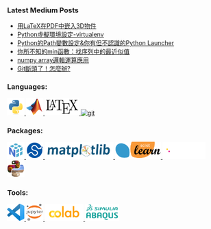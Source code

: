 

<!-- 
**WyattHo/WyattHo** is a ✨ _special_ ✨ repository because its `README.md` (this file) appears on your GitHub profile.

Here are some ideas to get you started:

- 🔭 I’m currently working on ...
- 🌱 I’m currently learning ...
- 👯 I’m looking to collaborate on ...
- 🤔 I’m looking for help with ...
- 💬 Ask me about ...
- 📫 How to reach me: ...
- 😄 Pronouns: ...
- ⚡ Fun fact: ...

 -->
 
 <h3 >Latest Medium Posts</h3>

<!-- BLOG-POST-LIST:START -->
- [用LaTeX在PDF中嵌入3D物件](https://wyatthoho.medium.com/%E7%94%A8latex%E5%9C%A8pdf%E4%B8%AD%E5%B5%8C%E5%85%A53d%E7%89%A9%E4%BB%B6-fa35a90aab41?source=rss-1aa7afdfe5e------2)
- [Python虛擬環境設定-virtualenv](https://wyatthoho.medium.com/python-%E8%99%9B%E6%93%AC%E7%92%B0%E5%A2%83%E8%A8%AD%E5%AE%9A-virtualenv-9d269c605798?source=rss-1aa7afdfe5e------2)
- [Python的Path變數設定&amp;你有但不認識的Python Launcher](https://wyatthoho.medium.com/python%E7%9A%84path%E8%AE%8A%E6%95%B8%E8%A8%AD%E5%AE%9A%E5%8F%8A%E5%9F%B7%E8%A1%8C%E4%B8%8D%E5%90%8C%E7%89%88%E6%9C%ACpython%E7%9A%84%E6%96%B9%E6%B3%95-8633c4d77b3c?source=rss-1aa7afdfe5e------2)
- [你所不知的min函數：找序列中的最近似值](https://wyatthoho.medium.com/%E4%BD%A0%E6%89%80%E4%B8%8D%E7%9F%A5%E7%9A%84min%E5%87%BD%E6%95%B8-%E6%89%BE%E5%BA%8F%E5%88%97%E4%B8%AD%E7%9A%84%E6%9C%80%E8%BF%91%E4%BC%BC%E5%80%BC-ff89412c0d5e?source=rss-1aa7afdfe5e------2)
- [numpy array邏輯運算應用](https://wyatthoho.medium.com/numpy-array%E9%82%8F%E8%BC%AF%E9%81%8B%E7%AE%97%E6%87%89%E7%94%A8-a7ffb48da6c5?source=rss-1aa7afdfe5e------2)
- [Git斷頭了！怎麼辦?](https://wyatthoho.medium.com/git%E6%96%B7%E9%A0%AD%E4%BA%86-%E6%80%8E%E9%BA%BC%E8%BE%A6-d32b53e32ff?source=rss-1aa7afdfe5e------2)
<!-- BLOG-POST-LIST:END -->



  <h3 >Languages:</h3>
    <p > 
    <a href="https://www.python.org" target="_blank"> 
      <img src="https://raw.githubusercontent.com/devicons/devicon/master/icons/python/python-original.svg" alt="python" width="40" height="40"/> </a>    
    <a href="https://www.mathworks.com/" target="_blank"> 
      <img src="img/matlabLogo.svg" alt="matlab" width="40" height="40"/> </a>    
    <a href="https://www.latex-project.org/" target="_blank"> 
      <img src="img/latex.png" alt="latex" width="80" height="40"/> </a>    
    <a href="https://git-scm.com/" target="_blank"> 
      <img src="https://www.vectorlogo.zone/logos/git-scm/git-scm-icon.svg" alt="git" width="40" height="40"/> </a> 


  <h3 >Packages:</h3>
    <p > 
    <a href="https://numpy.org/" target="_blank"> 
      <img src="img/numpy.svg" alt="numpy" width="40" height="40"/> </a>    
    <a href="https://scipy.org/" target="_blank"> 
      <img src="img/scipy.svg" alt="scipy" width="40" height="40"/> </a>    
    <a href="https://matplotlib.org/" target="_blank"> 
      <img src="img/matplot.svg" alt="matplot" width="160" height="40"/> </a>    
    <a href="https://scikit-learn.org/stable/" target="_blank"> 
      <img src="img/scikit.png" alt="scikit" width="107" height="40"/> </a>    
    <a href="https://pandas.pydata.org/" target="_blank"> 
      <img src="img/pandas.svg" alt="pandas" width="100" height="40"/> </a>    
    <a href="https://pypi.org/project/Pillow/" target="_blank"> 
      <img src="img/pillow.png" alt="pillow" width="40" height="40"/> </a>    



  <h3 >Tools:</h3>
    <p > 
    <a href="https://code.visualstudio.com/" target="_blank"> 
      <img src="img/VisualStudioCode.png" alt="vscode" width="40" height="40"/> </a>
    <a href="https://jupyter.org/" target="_blank"> 
      <img src="img/Jupyter.png" alt="Jupyter" width="40" height="40"/> </a>
    <a href="https://colab.research.google.com/" target="_blank"> 
      <img src="img/colab.png" alt="colab" width="90" height="40"/> </a>
    <a href="https://www.3ds.com/products-services/simulia/products/abaqus/" target="_blank"> 
      <img src="img/abaqus.png" alt="abaqus" width="80" height="40"/> </a>
  </p>





